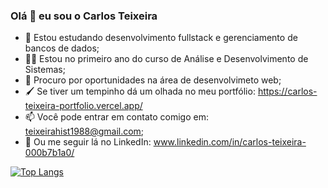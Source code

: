 ### Olá 👋 eu sou o Carlos Teixeira

- 🌱 Estou estudando desenvolvimento fullstack e gerenciamento de bancos de dados;
- 👨‍🎓 Estou no primeiro ano do curso de Análise e Desenvolvimento de Sistemas;
- 🤔 Procuro por oportunidades na área de desenvolvimeto web;
- 🖌️ Se tiver um tempinho dá um olhada no meu portfólio: https://carlos-teixeira-portfolio.vercel.app/
- 📫 Você pode entrar em contato comigo em: teixeirahist1988@gmail.com;
- 💼 Ou me seguir lá no LinkedIn: www.linkedin.com/in/carlos-teixeira-000b7b1a0/

[![Top Langs](https://github-readme-stats.vercel.app/api/top-langs/?username=Carlos-Teixeira-Jr&theme=radical&layout=compact&langs_count=9)](https://github.com/anuraghazra/github-readme-stats)
